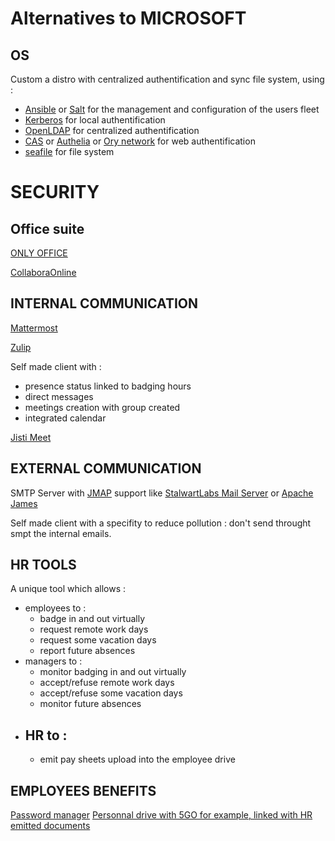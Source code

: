 # Alternatives to MICROSOFT

## OS
Custom a distro with centralized authentification and sync file system, using :
- [Ansible](https://github.com/ansible/ansible) or [Salt](https://github.com/saltstack/salt) for the management and configuration of the users fleet
- [Kerberos](https://web.mit.edu/kerberos/) for local authentification
- [OpenLDAP](https://www.openldap.org/) for centralized authentification
- [CAS](https://github.com/apereo/cas) or [Authelia](https://github.com/authelia/authelia) or [Ory network](https://www.ory.sh/docs/ecosystem/projects) for web authentification
- [seafile](https://github.com/haiwen/seafile) for file system

# SECURITY

## Office suite
[ONLY OFFICE](https://github.com/ONLYOFFICE/DocumentServer)

[CollaboraOnline](https://github.com/CollaboraOnline/online)

## INTERNAL COMMUNICATION
[Mattermost](https://github.com/mattermost/mattermost)

[Zulip](https://github.com/zulip/zulip)

Self made client with :
- presence status linked to badging hours
- direct messages
- meetings creation with group created
- integrated calendar

[Jisti Meet](https://github.com/jitsi/jitsi-meet)

## EXTERNAL COMMUNICATION
SMTP Server with [JMAP](https://jmap.io/) support like [StalwartLabs Mail Server](https://github.com/stalwartlabs/mail-server) or [Apache James](https://github.com/apache/james-project)

Self made client with a specifity to reduce pollution : don't send throught smpt the internal emails.

## HR TOOLS
A unique tool which allows :
- employees to : 
    - badge in and out virtually
    - request remote work days
    - request some vacation days
    - report future absences
- managers to :
    - monitor badging in and out virtually
    - accept/refuse remote work days
    - accept/refuse some vacation days
    - monitor future absences
- HR to :
    - 
    - emit pay sheets upload into the employee drive

## EMPLOYEES BENEFITS
[Password manager](https://github.com/dani-garcia/vaultwarden)
[Personnal drive with 5GO for example, linked with HR emitted documents](https://github.com/newtondotcom/CoffreTonDoc)